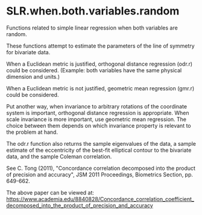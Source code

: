 SLR.when.both.variables.random
==============================

Functions related to simple linear regression when both variables are random.

These functions attempt to estimate the parameters of the line of symmetry for bivariate data.

When a Euclidean metric is justified, orthogonal distance regression (odr.r) could be considered.
(Example:  both variables have the same physical dimension and units.)

When a Euclidean metric is not justified, geometric mean regression (gmr.r) could be considered.

Put another way, when invariance to arbitrary rotations of the coordinate system is important, 
orthogonal distance regression is appropriate. When scale invariance is more important, use geometric mean regression. The choice
between them depends on which invariance property is relevant to the problem at hand.

The odr.r function also returns the sample eigenvalues of the data, a sample estimate of the eccentricity
of the best-fit elliptical contour to the bivariate data, and the sample Coleman correlation.

See C. Tong (2011), "Concordance correlation decomposed into the
product of precision and accuracy", JSM 2011 Proceedings, Biometrics Section, pp. 649-662.

The above paper can be viewed at:  https://www.academia.edu/8840828/Concordance_correlation_coefficient_decomposed_into_the_product_of_precision_and_accuracy
